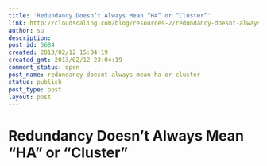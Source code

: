 ```yaml
---
title: 'Redundancy Doesn’t Always Mean “HA” or “Cluster”'
link: http://cloudscaling.com/blog/resources-2/redundancy-doesnt-always-mean-ha-or-cluster/
author: su
description: 
post_id: 5684
created: 2013/02/12 15:04:19
created_gmt: 2013/02/12 23:04:19
comment_status: open
post_name: redundancy-doesnt-always-mean-ha-or-cluster
status: publish
post_type: post
layout: post
---
```


# Redundancy Doesn’t Always Mean “HA” or “Cluster”

